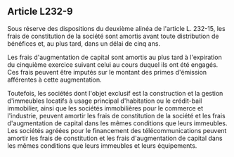 Article L232-9
----
Sous réserve des dispositions du deuxième alinéa de l'article L. 232-15, les
frais de constitution de la société sont amortis avant toute distribution de
bénéfices et, au plus tard, dans un délai de cinq ans.

Les frais d'augmentation de capital sont amortis au plus tard à l'expiration du
cinquième exercice suivant celui au cours duquel ils ont été engagés. Ces frais
peuvent être imputés sur le montant des primes d'émission afférentes à cette
augmentation.

Toutefois, les sociétés dont l'objet exclusif est la construction et la gestion
d'immeubles locatifs à usage principal d'habitation ou le crédit-bail
immobilier, ainsi que les sociétés immobilières pour le commerce et l'industrie,
peuvent amortir les frais de constitution de la société et les frais
d'augmentation de capital dans les mêmes conditions que leurs immeubles. Les
sociétés agréées pour le financement des télécommunications peuvent amortir les
frais de constitution et les frais d'augmentation de capital dans les mêmes
conditions que leurs immeubles et leurs équipements.
